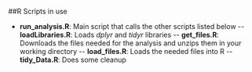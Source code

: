 

##R Scripts in use

- <b>run_analysis.R</b>: Main script that calls the other scripts listed below
-- <b>loadLibraries.R</b>: Loads *dplyr* and *tidyr* libraries
-- <b>get_files.R</b>: Downloads the files needed for the analysis and unzips them in your working directory
-- <b>load_files.R</b>: Loads the needed files into R
-- <b>tidy_Data.R</b>: Does some cleanup 
      